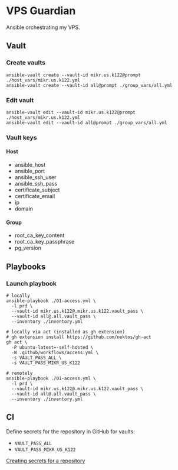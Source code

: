# VPS Guardian

Ansible orchestrating my VPS.

## Vault

### Create vaults

```shell
ansible-vault create --vault-id mikr.us.k122@prompt ./host_vars/mikr.us.k122.yml
ansible-vault create --vault-id all@prompt ./group_vars/all.yml
```

### Edit vault

```shell
ansible-vault edit --vault-id mikr.us.k122@prompt ./host_vars/mikr.us.k122.yml
ansible-vault edit --vault-id all@prompt ./group_vars/all.yml
```

### Vault keys

#### Host
* ansible_host
* ansible_port
* ansible_ssh_user
* ansible_ssh_pass
* certificate_subject
* certificate_email
* ip
* domain

#### Group

* root_ca_key_content
* root_ca_key_passphrase
* pg_version

## Playbooks

### Launch playbook

```shell
# locally
ansible-playbook ./01-access.yml \
  -l prd \
  --vault-id mikr.us.k122@.mikr.us.k122.vault_pass \
  --vault-id all@.all.vault_pass \
  --inventory ./inventory.yml
```

```shell
# locally via act (installed as gh extension)
# gh extension install https://github.com/nektos/gh-act
gh act \
  -P ubuntu-latest=-self-hosted \ 
  -W .github/workflows/access.yml \
  -s VAULT_PASS_ALL \
  -s VAULT_PASS_MIKR_US_K122
```



```shell
# remotely
ansible-playbook ./01-access.yml \
  -l prd \
  --vault-id mikr.us.k122@.mikr.us.k122.vault_pass \
  --vault-id all@.all.vault_pass \
  --inventory ./inventory.yml
```

## CI

Define secrets for the repository in GitHub for vaults:

* `VAULT_PASS_ALL`
* `VAULT_PASS_MIKR_US_K122`

[Creating secrets for a repository](https://docs.github.com/en/actions/security-guides/using-secrets-in-github-actions#creating-secrets-for-a-repository)
